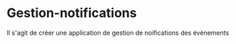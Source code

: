 # Gestion-notifications
Il s'agit de créer une application de gestion de noifications des évènements
